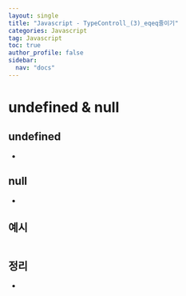 ```yaml
---
layout: single
title: "Javascript - TypeControll_(3)_eqeq줄이기"
categories: Javascript
tag: Javascript
toc: true
author_profile: false
sidebar:
  nav: "docs"
---
```


# undefined & null

## undefined

- 

## null

- 

## 예시

```javascript

```

## 정리

- 

> 
